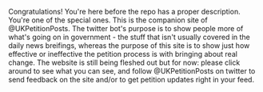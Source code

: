 Congratulations! You're here before the repo has a proper description. You're one of the special ones. This is the companion site of @UKPetitionPosts. The twitter bot's purpose is to show people more of what's going on in government - the stuff that isn't usually covered in the daily news breifings, whereas the purpose of this site is to show just how effective or ineffective the petition process is with bringing about real change. The website is still being fleshed out but for now: please click around to see what you can see, and follow @UKPetitionPosts on twitter to send feedback on the site and/or to get petition updates right in your feed.
